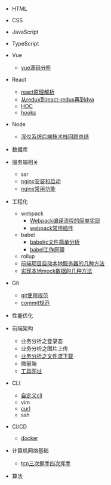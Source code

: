 
<!-- [HTML](/) -->
* HTML

* CSS

* JavaScript

* TypeScript

* Vue
  * [vue源码分析](/vue/vueAnalysis.md)

* React
  * [react原理解析](/react/reactAnalysis.md)
  * [从redux到react-redux再到dva](/react/reduxFlows.md)
  * [HOC]()
  * [hooks]()

* Node
  * [浑仪系统后端技术栈回顾总结](/node/hyxt.md)

* 数据库

* 服务端相关
  * ssr
  * [nginx安装和启动](/service/nginx01.md)
  * [nginx常用功能](/service/nginx02.md)

* 工程化
  * webpack
    * [Webpack编译流程的简单实现](/工程化/webpackCompilerRealize.md)
    * [webpack常用插件](/工程化/webpackCommonUsePlugin.md)
  * babel
    * [babelrc文件简单分析](/工程化/babelrc.md)
    * [babel工作原理](/工程化/babelPrinciple.md)
  * rollup
  * [前端项目启动本地服务器的几种方法](/工程化/devServer.md)
  * [实现本地mock数据的几种方法](/工程化/mock.md)

* Git
  * [git使用规范](/git/useStandard.md)
  * [commit规范](/git/commitStandard.md)

* 性能优化

* 前端架构
  * 业务分析之登录态
  * 业务分析之图片上传
  * [业务分析之文件流下载](/前端架构/businessFileDown.md)
  * 微前端
  * [工具网址](/前端架构/utilSites.md)

* CLI
  * [自定义cli](/cli/custom.md)
  * vim
  * [curl](/cli/curl.md)
  * ssh

* CI/CD
  * [docker](/cicd/docker.md)

* 计算机网络基础
  * [tcp三次握手四次挥手]()

* 算法

<!-- * 最佳实践 -->
